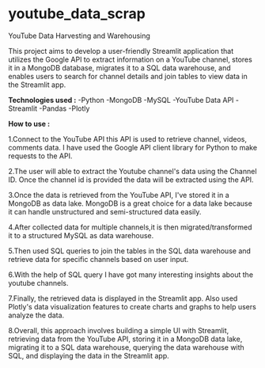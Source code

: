 # youtube_data_scrap
YouTube Data Harvesting and Warehousing

This project aims to develop a user-friendly Streamlit application that utilizes the Google API to extract information on a YouTube channel, stores it in a MongoDB database, migrates it to a SQL data warehouse, and enables users to search for channel details and join tables to view data in the Streamlit app.

****Technologies used :****
-Python
-MongoDB
-MySQL
-YouTube Data API
-Streamlit
-Pandas
-Plotly

****How to use :****

1.Connect to the YouTube API this API is used to retrieve channel, videos, comments data. I have used the Google API client library for Python to make requests to the API.

2.The user will able to extract the Youtube channel's data using the Channel ID. Once the channel id is provided the data will be extracted using the API.

3.Once the data is retrieved from the YouTube API, I've stored it in a MongoDB as data lake. MongoDB is a great choice for a data lake because it can handle unstructured and semi-structured data easily.

4.After collected data for multiple channels,it is then migrated/transformed it to a structured MySQL as data warehouse.

5.Then used SQL queries to join the tables in the SQL data warehouse and retrieve data for specific channels based on user input.

6.With the help of SQL query I have got many interesting insights about the youtube channels.

7.Finally, the retrieved data is displayed in the Streamlit app. Also used Plotly's data visualization features to create charts and graphs to help users analyze the data.

8.Overall, this approach involves building a simple UI with Streamlit, retrieving data from the YouTube API, storing it in a MongoDB data lake, migrating it to a SQL data warehouse, querying the data warehouse with SQL, and displaying the data in the Streamlit app.
